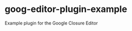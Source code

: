 goog-editor-plugin-example
==========================

Example plugin for the Google Closure Editor
